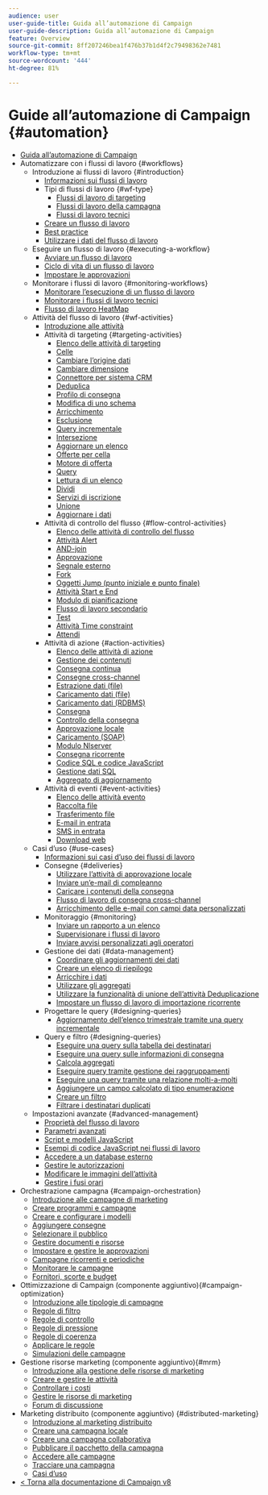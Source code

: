 ```yaml
---
audience: user
user-guide-title: Guida all’automazione di Campaign
user-guide-description: Guida all’automazione di Campaign
feature: Overview
source-git-commit: 8ff207246bea1f476b37b1d4f2c79498362e7481
workflow-type: tm+mt
source-wordcount: '444'
ht-degree: 81%

---
```



# Guide all’automazione di Campaign {#automation}

+ [Guida all’automazione di Campaign](home.md)
+ Automatizzare con i flussi di lavoro {#workflows}
   + Introduzione ai flussi di lavoro {#introduction}
      + [Informazioni sui flussi di lavoro](workflow/about-workflows.md)
      + Tipi di flussi di lavoro {#wf-type}
         + [Flussi di lavoro di targeting](workflow/targeting-workflows.md)
         + [Flussi di lavoro della campagna](workflow/campaign-workflows.md)
         + [Flussi di lavoro tecnici](workflow/technical-workflows.md)
      + [Creare un flusso di lavoro](workflow/build-a-workflow.md)
      + [Best practice](workflow/workflow-best-practices.md)
      + [Utilizzare i dati del flusso di lavoro](workflow/use-workflow-data.md)
   + Eseguire un flusso di lavoro {#executing-a-workflow}
      + [Avviare un flusso di lavoro](workflow/start-a-workflow.md)
      + [Ciclo di vita di un flusso di lavoro](workflow/workflow-life-cycle.md)
      + [Impostare le approvazioni](workflow/define-approvals.md)
   + Monitorare i flussi di lavoro {#monitoring-workflows}
      + [Monitorare l’esecuzione di un flusso di lavoro](workflow/monitor-workflow-execution.md)
      + [Monitorare i flussi di lavoro tecnici](workflow/monitor-technical-workflows.md)
      + [Flusso di lavoro HeatMap](workflow/heatmap.md)
   + Attività del flusso di lavoro {#wf-activities}
      + [Introduzione alle attività](workflow/activities.md)
      + Attività di targeting {#targeting-activities}
         + [Elenco delle attività di targeting](workflow/targeting-activities.md)
         + [Celle](workflow/cells.md)
         + [Cambiare l’origine dati](workflow/change-data-source.md)
         + [Cambiare dimensione](workflow/change-dimension.md)
         + [Connettore per sistema CRM](workflow/crm-connector.md)
         + [Deduplica](workflow/deduplication.md)
         + [Profilo di consegna](workflow/delivery-outline.md)
         + [Modifica di uno schema](workflow/edit-schema.md)
         + [Arricchimento](workflow/enrichment.md)
         + [Esclusione](workflow/exclusion.md)
         + [Query incrementale](workflow/incremental-query.md)
         + [Intersezione ](workflow/intersection.md)
         + [Aggiornare un elenco](workflow/list-update.md)
         + [Offerte per cella](workflow/offers-by-cell.md)
         + [Motore di offerta](workflow/offer-engine.md)
         + [Query](workflow/query.md)
         + [Lettura di un elenco](workflow/read-list.md)
         + [Dividi](workflow/split.md)
         + [Servizi di iscrizione](workflow/subscription-services.md)
         + [Unione](workflow/union.md)
         + [Aggiornare i dati](workflow/update-data.md)
      + Attività di controllo del flusso {#flow-control-activities}
         + [Elenco delle attività di controllo del flusso](workflow/flow-control-activities.md)
         + [Attività Alert](workflow/alert.md)
         + [AND-join](workflow/and-join.md)
         + [Approvazione](workflow/approval.md)
         + [Segnale esterno](workflow/external-signal.md)
         + [Fork](workflow/fork.md)
         + [Oggetti Jump (punto iniziale e punto finale)](workflow/jump-start-point-and-end-point.md)
         + [Attività Start e End](workflow/start-and-end.md)
         + [Modulo di pianificazione](workflow/scheduler.md)
         + [Flusso di lavoro secondario](workflow/sub-workflow.md)
         + [Test](workflow/test.md)
         + [Attività Time constraint](workflow/time-constraint.md)
         + [Attendi](workflow/wait.md)
      + Attività di azione {#action-activities}
         + [Elenco delle attività di azione](workflow/action-activities.md)
         + [Gestione dei contenuti](workflow/content-management.md)
         + [Consegna continua](workflow/continuous-delivery.md)
         + [Consegne cross-channel](workflow/cross-channel-deliveries.md)
         + [Estrazione dati (file)](workflow/extraction-file.md)
         + [Caricamento dati (file)](workflow/data-loading-file.md)
         + [Caricamento dati (RDBMS)](workflow/data-loading-rdbms.md)
         + [Consegna](workflow/delivery.md)
         + [Controllo della consegna](workflow/delivery-control.md)
         + [Approvazione locale](workflow/local-approval.md)
         + [Caricamento (SOAP)](workflow/loading-soap.md)
         + [Modulo Nlserver](workflow/nlserver-module.md)
         + [Consegna ricorrente](workflow/recurring-delivery.md)
         + [Codice SQL e codice JavaScript](workflow/sql-code-and-javascript-code.md)
         + [Gestione dati SQL](workflow/sql-data-management.md)
         + [Aggregato di aggiornamento](workflow/update-aggregate.md)
      + Attività di eventi {#event-activities}
         + [Elenco delle attività evento](workflow/event-activities.md)
         + [Raccolta file](workflow/file-collector.md)
         + [Trasferimento file](workflow/file-transfer.md)
         + [E-mail in entrata](workflow/inbound-emails.md)
         + [SMS in entrata](workflow/inbound-sms.md)
         + [Download web](workflow/web-download.md)
   + Casi d’uso {#use-cases}
      + [Informazioni sui casi d’uso dei flussi di lavoro](workflow/workflow-use-cases.md)
      + Consegne {#deliveries}
         + [Utilizzare l’attività di approvazione locale](workflow/local-approval-activity.md)
         + [Inviare un’e-mail di compleanno](workflow/send-a-birthday-email.md)
         + [Caricare i contenuti della consegna](workflow/load-delivery-content.md)
         + [Flusso di lavoro di consegna cross-channel](workflow/cross-channel-delivery-workflow.md)
         + [Arricchimento delle e-mail con campi data personalizzati](workflow/email-enrichment-with-custom-date-fields.md)
      + Monitoraggio {#monitoring}
         + [Inviare un rapporto a un elenco](workflow/send-a-report-to-a-list.md)
         + [Supervisionare i flussi di lavoro](workflow/workflow-supervision.md)
         + [Inviare avvisi personalizzati agli operatori](workflow/send-alerts-to-operators.md)
      + Gestione dei dati {#data-management}
         + [Coordinare gli aggiornamenti dei dati](workflow/coordinate-data-updates.md)
         + [Creare un elenco di riepilogo](workflow/create-a-summary-list.md)
         + [Arricchire i dati](workflow/enrich-data.md)
         + [Utilizzare gli aggregati](workflow/using-aggregates.md)
         + [Utilizzare la funzionalità di unione dell’attività Deduplicazione](workflow/deduplication-merge.md)
         + [Impostare un flusso di lavoro di importazione ricorrente](workflow/recurring-import-workflow.md)
      + Progettare le query {#designing-queries}
         + [Aggiornamento dell’elenco trimestrale tramite una query incrementale](workflow/quarterly-list-update.md)
      + Query e filtro {#designing-queries}
         + [Eseguire una query sulla tabella dei destinatari](workflow/querying-recipient-table.md)
         + [Eseguire una query sulle informazioni di consegna](workflow/query-delivery-info.md)
         + [Calcola aggregati](workflow/compute-aggregates.md)
         + [Eseguire query tramite gestione dei raggruppamenti](workflow/query-grouping-management.md)
         + [Eseguire una query tramite una relazione molti-a-molti](workflow/query-many-to-many-relationship.md)
         + [Aggiungere un campo calcolato di tipo enumerazione](workflow/adding-enumeration-type-calculated-field.md)
         + [Creare un filtro](workflow/create-a-filter.md)
         + [Filtrare i destinatari duplicati](workflow/filter-duplicated-recipients.md)
   + Impostazioni avanzate {#advanced-management}
      + [Proprietà del flusso di lavoro](workflow/workflow-properties.md)
      + [Parametri avanzati](workflow/advanced-parameters.md)
      + [Script e modelli JavaScript](workflow/javascript-scripts-and-templates.md)
      + [Esempi di codice JavaScript nei flussi di lavoro](workflow/javascript-in-workflows.md)
      + [Accedere a un database esterno](workflow/accessing-an-external-database-fda.md)
      + [Gestire le autorizzazioni](workflow/managing-rights.md)
      + [Modificare le immagini dell’attività](workflow/change-activity-images.md)
      + [Gestire i fusi orari](workflow/managing-time-zones.md)
+ Orchestrazione campagna {#campaign-orchestration}
   + [Introduzione alle campagne di marketing](campaigns/set-up-campaigns.md)
   + [Creare programmi e campagne](campaigns/marketing-campaign-create.md)
   + [Creare e configurare i modelli](campaigns/marketing-campaign-templates.md)
   + [Aggiungere consegne](campaigns/marketing-campaign-deliveries.md)
   + [Selezionare il pubblico](campaigns/marketing-campaign-target.md)
   + [Gestire documenti e risorse](campaigns/marketing-campaign-assets.md)
   + [Impostare e gestire le approvazioni](campaigns/marketing-campaign-approval.md)
   + [Campagne ricorrenti e periodiche](campaigns/recurring-periodic-campaigns.md)
   + [Monitorare le campagne](campaigns/marketing-campaign-monitoring.md)
   + [Fornitori, scorte e budget](campaigns/providers-stocks-and-budgets.md)
+ Ottimizzazione di Campaign (componente aggiuntivo){#campaign-optimization}
   + [Introduzione alle tipologie di campagne](campaign-opt/campaign-typologies.md)
   + [Regole di filtro](campaign-opt/filtering-rules.md)
   + [Regole di controllo](campaign-opt/control-rules.md)
   + [Regole di pressione](campaign-opt/pressure-rules.md)
   + [Regole di coerenza](campaign-opt/consistency-rules.md)
   + [Applicare le regole](campaign-opt/apply-rules.md)
   + [Simulazioni delle campagne](campaign-opt/campaign-simulations.md)
+ Gestione risorse marketing (componente aggiuntivo){#mrm}
   + [Introduzione alla gestione delle risorse di marketing](mrm/about-marketing-resource-management.md)
   + [Creare e gestire le attività](mrm/creating-and-managing-tasks.md)
   + [Controllare i costi](mrm/controlling-costs.md)
   + [Gestire le risorse di marketing](mrm/managing-marketing-resources.md)
   + [Forum di discussione](mrm/discussion-forums.md)
+ Marketing distribuito (componente aggiuntivo) {#distributed-marketing}
   + [Introduzione al marketing distribuito](distributed-marketing/about-distributed-marketing.md)
   + [Creare una campagna locale](distributed-marketing/creating-a-local-campaign.md)
   + [Creare una campagna collaborativa](distributed-marketing/creating-a-collaborative-campaign.md)
   + [Pubblicare il pacchetto della campagna](distributed-marketing/publishing-the-campaign-package.md)
   + [Accedere alle campagne](distributed-marketing/accessing-campaigns.md)
   + [Tracciare una campagna](distributed-marketing/tracking-a-campaign.md)
   + [Casi d’uso](distributed-marketing/examples.md)
+ [&lt; Torna alla documentazione di Campaign v8](https://experienceleague.adobe.com/it/docs/campaign/campaign-v8/campaign-home)
